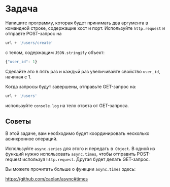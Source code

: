 # Задача

Напишите программу, которая будет принимать два аргумента в командной строке,
содержащие хост и порт. Используйте `http.request` и отправте POST-запрос на

```js
url + '/users/create'
```
с телом, содержащим `JSON.stringify` объект:

```js
{"user_id": 1}
```

Сделайте это в пять раз и каждый раз увеличивайте свойство `user_id`, начиная с 1.

Когда запросы будут завершены, отправьте GET-запрос на:

```js
url + '/users'
```

используйте `console.log` на тело ответа от GET-запроса.

## Советы

В этой задаче, вам необходимо будет координировать несколько асинхронное операций.

Используйте `async.series` для этого и передать в` Object`. В одной из функций
нужно использовать `async.times`, чтобы отправить POST-request используя `http.request`.
Другая будет делать GET-запрос.

Вы можете прочитать больше о функции `async.times` здесь:

  https://github.com/caolan/async#times
